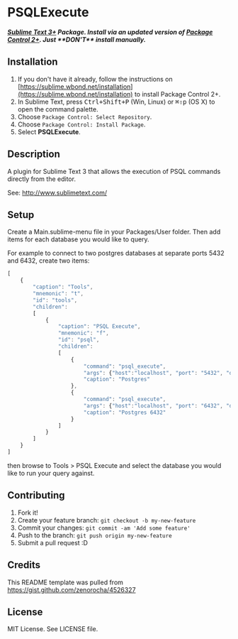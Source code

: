 # PSQLExecute
***[Sublime Text 3+](http://www.sublimetext.com/) Package. Install via an updated version of  [Package Control 2+](https://sublime.wbond.net/installation). Just &#42;&#42;DON'T&#42;&#42; install manually.***

## Installation

1. If you don't have it already, follow the instructions on [https://sublime.wbond.net/installation](https://sublime.wbond.net/installation) to install Package Control 2+.
2. In Sublime Text, press <kbd>Ctrl+Shift+P</kbd> (Win, Linux) or <kbd>⌘⇧p</kbd> (OS X) to open the command palette.
3. Choose `Package Control: Select Repository`.
4. Choose `Package Control: Install Package`.
5. Select **PSQLExecute**.

## Description 
A plugin for Sublime Text 3 that allows the execution of PSQL commands directly from the editor.

See: http://www.sublimetext.com/


## Setup
Create a Main.sublime-menu file in your Packages/User folder. Then add items for each database you would like to query.

For example to connect to two postgres databases at separate ports 5432 and 6432,  create two items:

```js
[
    {
        "caption": "Tools",
        "mnemonic": "t",
        "id": "tools",
        "children":
        [
            {
                "caption": "PSQL Execute",
                "mnemonic": "f",
                "id": "psql",
                "children":
                [
                    {
                        "command": "psql_execute",
                        "args": {"host":"localhost", "port": "5432", "database": "postgres", "user":"postgres"},
                        "caption": "Postgres"
                    },
                    {
                        "command": "psql_execute",
                        "args": {"host":"localhost", "port": "6432", "database": "postgres", "user":"postgres"},
                        "caption": "Postgres 6432"
                    }
                ]
            }
        ]
    }
]
```

then browse to Tools > PSQL Execute and select the database you would like to run your query against.

## Contributing
1. Fork it!
2. Create your feature branch: `git checkout -b my-new-feature`
3. Commit your changes: `git commit -am 'Add some feature'`
4. Push to the branch: `git push origin my-new-feature`
5. Submit a pull request :D

## Credits
This README template was pulled from https://gist.github.com/zenorocha/4526327
## License
MIT License. See LICENSE file.
